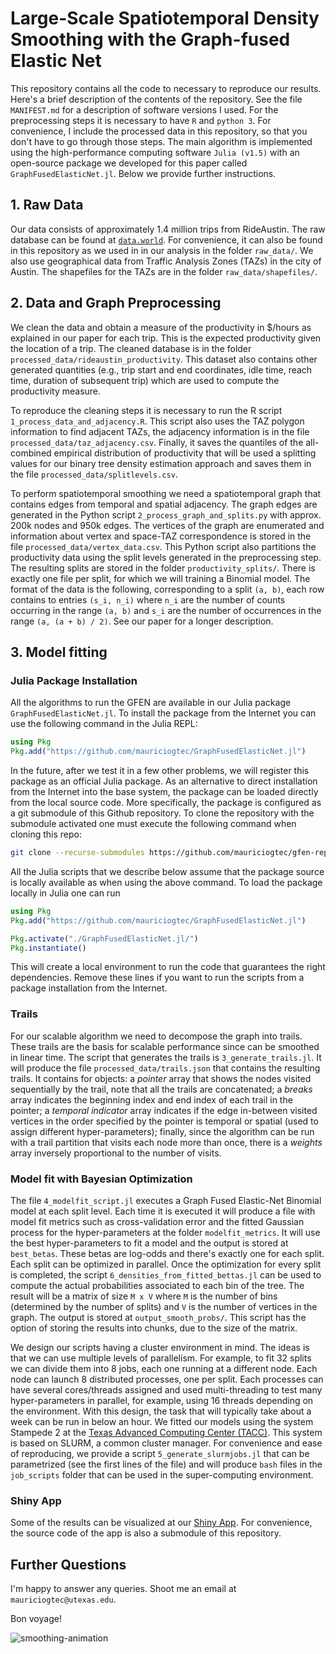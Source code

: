 # Large-Scale Spatiotemporal Density Smoothing with the Graph-fused Elastic Net

This repository contains all the code to necessary to reproduce our results. Here's a brief description of the contents of the repository. See the file `MANIFEST.md` for a description of software versions I used. For the preprocessing steps it is necessary to have `R` and `python 3`. For convenience, I include the processed data in this repository, so that you don't have to go through those steps. The main algorithm is implemented using the high-performance computing software `Julia (v1.5)` with an open-source package we developed for this paper called `GraphFusedElasticNet.jl`. Below we provide further instructions.


## 1. Raw Data

Our data consists of approximately 1.4 million trips from RideAustin. The raw database can be found at [`data.world`](https://data.world/ride-austin). For convenience, it can also be found in this repository as we used in in our analysis in the folder `raw_data/`. We also use geographical data from Traffic Analysis Zones (TAZs) in the city of Austin. The shapefiles for the TAZs are in the folder `raw_data/shapefiles/`.


## 2. Data and Graph Preprocessing

We clean the data and obtain a measure of the productivity in $/hours as explained in our paper for each trip. This is the expected productivity given the location of a trip. The cleaned database is in the folder `processed_data/rideaustin_productivity`. This dataset also contains other generated quantities (e.g., trip start and end coordinates, idle time, reach time, duration of subsequent trip) which are used to compute the productivity measure.

To reproduce the cleaning steps it is necessary to run the R script `1_process_data_and_adjacency.R`. This script also uses the TAZ polygon information to find adjacent TAZs, the adjacency information is in the file `processed_data/taz_adjacency.csv`. Finally, it saves the quantiles of the all-combined empirical distribution of productivity that will be used a splitting values for our binary tree density estimation approach and saves them in the file `processed_data/splitlevels.csv`.


To perform spatiotemporal smoothing we need a spatiotemporal graph that contains edges from temporal and spatial adjacency. The graph edges are generated in the Python script `2_process_graph_and_splits.py` with approx. 200k nodes and 950k edges. The vertices of the graph are enumerated and information about vertex and space-TAZ correspondence is stored in the file `processed_data/vertex_data.csv`. This Python script also partitions the productivity data using the split levels generated in the preprocessing step. The resulting splits are stored in the folder `productivity_splits/`. There is exactly one file per split, for which we will training a Binomial model. The format of the data is the following, corresponding to a split `(a, b)`, each row contains to entries `(s_i, n_i)` where `n_i` are the number of counts occurring in the range `(a, b)` and `s_i` are the number of occurrences in the range `(a, (a + b) / 2)`. See our paper for a longer description.


## 3. Model fitting


### Julia Package Installation

All the algorithms to run the GFEN are available in our Julia package `GraphFusedElasticNet.jl`. To install the package from the Internet you can use the following command in the Julia REPL:

```julia
using Pkg
Pkg.add("https://github.com/mauriciogtec/GraphFusedElasticNet.jl")
```

In the future, after we test it in a few other problems, we will register this package as an official Julia package. As an alternative to direct installation from the Internet into the base system, the package can be loaded directly from the local source code. More specifically, the package is configured as a git submodule of this Github repository. To clone the repository with the submodule activated one must execute the following command when cloning this repo:

```bash
git clone --recurse-submodules https://github.com/mauriciogtec/gfen-reproduce
```

All the Julia scripts that we describe below assume that the package source is locally available as when using the above command. To load the package locally in Julia one can run

```julia
using Pkg
Pkg.add("https://github.com/mauriciogtec/GraphFusedElasticNet.jl")
```

```julia
Pkg.activate("./GraphFusedElasticNet.jl/")
Pkg.instantiate()
```

This will create a local environment to run the code that guarantees the right dependencies. Remove these lines if you want to run the scripts from a package installation from the Internet.


### Trails


For our scalable algorithm we need to decompose the graph into trails. These trails are the basis for scalable performance since can be smoothed in linear time. The script that generates the trails is `3_generate_trails.jl`. It will produce the file `processed_data/trails.json` that contains the resulting trails. It contains for objects: a _pointer_ array that shows the nodes visited sequentially by the trail, note that all the trails are concatenated; a _breaks_ array indicates the beginning index and end index of each trail in the pointer; a _temporal indicator_ array indicates if the edge in-between visited vertices in the order specified by the pointer is temporal or spatial (used to assign different hyper-parameters); finally, since the algorithm can be run with a trail partition that visits each node more than once, there is a _weights_ array inversely proportional to the number of visits.


### Model fit with Bayesian Optimization

The file `4_modelfit_script.jl` executes a Graph Fused Elastic-Net Binomial model at each split level. Each time it is executed it will produce a file with model fit metrics such as cross-validation error and the fitted Gaussian process for the hyper-parameters at the folder `modelfit_metrics`. It will use the best hyper-parameters to fit a model and the output is stored at `best_betas`. These betas are log-odds and there's exactly one for each split. Each split can be optimized in parallel. Once the optimization for every split is completed, the script `6_densities_from_fitted_bettas.jl` can be used to compute the actual probabilities associated to each bin of the tree. The result will be a matrix of size `M x V` where `M` is the number of bins (determined by the number of splits) and `V` is the number of vertices in the graph. The output is stored at `output_smooth_probs/`. This script has the option of storing the results into chunks, due to the size of the matrix.


We design our scripts having a cluster environment in mind. The ideas is that we can use multiple levels of parallelism. For example, to fit 32 splits we can divide them into 8 jobs, each one running at a different node. Each node can launch 8 distributed processes, one per split. Each processes can have several cores/threads assigned and used multi-threading to test many hyper-parameters in parallel, for example, using 16 threads depending on the environment. With this design, the task that will typically take about a week can be run in below an hour. We fitted our models using the system Stampede 2 at the [Texas Advanced Computing Center (TACC)](https://www.tacc.utexas.edu). This system is based on SLURM, a common cluster manager. For convenience and ease of reproducing, we provide a script `5_generate_slurmjobs.jl` that can be parametrized (see the first lines of the file) and will produce `bash` files in the `job_scripts` folder that can be used in the super-computing environment.

### Shiny App

Some of the results can be visualized at our [Shiny App](https://mauriciogtec.shinyapps.io/gfen/). For convenience, the source code of the app is also a submodule of this repository.


## Further Questions

I'm happy to answer any queries. Shoot me an email at `mauriciogtec@utexas.edu`.

Bon voyage!







![smoothing-animation](./map_animation.gif)